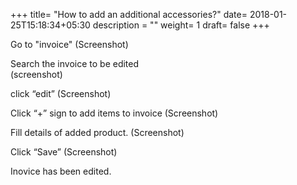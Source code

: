 +++
title= "How to add an additional accessories?"
date= 2018-01-25T15:18:34+05:30
description = ""
weight= 1 
draft= false
+++


Go to "invoice" 
(Screenshot)

Search the invoice to be edited  
(screenshot)

click “edit”
(Screenshot)

Click “+” sign to add items to invoice
(Screenshot)

Fill details of added product.
(Screenshot)

Click “Save”
(Screenshot)

Inovice has been edited.

